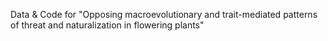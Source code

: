 Data & Code for "Opposing macroevolutionary and trait-mediated patterns of threat and naturalization in flowering plants"
